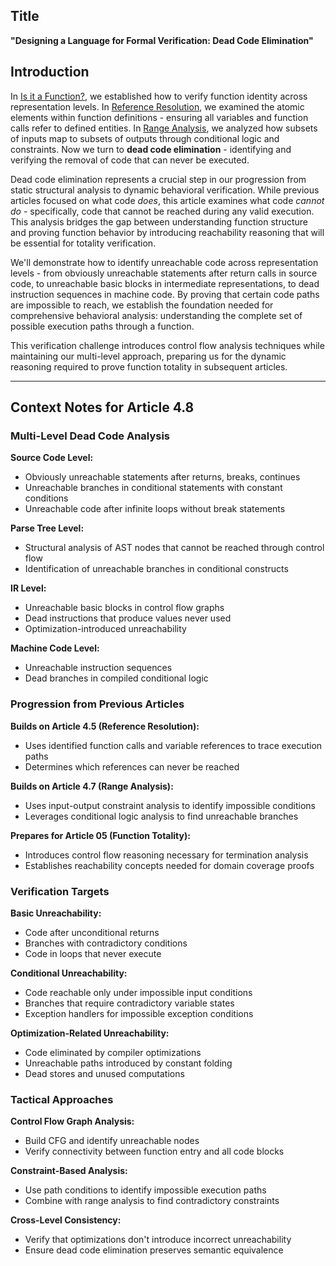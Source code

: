 ## Title
**"Designing a Language for Formal Verification: Dead Code Elimination"**

## Introduction

In [Is it a Function?](link-to-04), we established how to verify function identity across representation levels. In [Reference Resolution](link-to-4.5), we examined the atomic elements within function definitions - ensuring all variables and function calls refer to defined entities. In [Range Analysis](link-to-4.7), we analyzed how subsets of inputs map to subsets of outputs through conditional logic and constraints. Now we turn to **dead code elimination** - identifying and verifying the removal of code that can never be executed.

Dead code elimination represents a crucial step in our progression from static structural analysis to dynamic behavioral verification. While previous articles focused on what code *does*, this article examines what code *cannot do* - specifically, code that cannot be reached during any valid execution. This analysis bridges the gap between understanding function structure and proving function behavior by introducing reachability reasoning that will be essential for totality verification.

We'll demonstrate how to identify unreachable code across representation levels - from obviously unreachable statements after return calls in source code, to unreachable basic blocks in intermediate representations, to dead instruction sequences in machine code. By proving that certain code paths are impossible to reach, we establish the foundation needed for comprehensive behavioral analysis: understanding the complete set of possible execution paths through a function.

This verification challenge introduces control flow analysis techniques while maintaining our multi-level approach, preparing us for the dynamic reasoning required to prove function totality in subsequent articles.

---

## Context Notes for Article 4.8

### Multi-Level Dead Code Analysis

**Source Code Level:**
- Obviously unreachable statements after returns, breaks, continues
- Unreachable branches in conditional statements with constant conditions
- Unreachable code after infinite loops without break statements

**Parse Tree Level:**
- Structural analysis of AST nodes that cannot be reached through control flow
- Identification of unreachable branches in conditional constructs

**IR Level:**
- Unreachable basic blocks in control flow graphs
- Dead instructions that produce values never used
- Optimization-introduced unreachability

**Machine Code Level:**
- Unreachable instruction sequences
- Dead branches in compiled conditional logic

### Progression from Previous Articles

**Builds on Article 4.5 (Reference Resolution):**
- Uses identified function calls and variable references to trace execution paths
- Determines which references can never be reached

**Builds on Article 4.7 (Range Analysis):**
- Uses input-output constraint analysis to identify impossible conditions
- Leverages conditional logic analysis to find unreachable branches

**Prepares for Article 05 (Function Totality):**
- Introduces control flow reasoning necessary for termination analysis
- Establishes reachability concepts needed for domain coverage proofs

### Verification Targets

**Basic Unreachability:**
- Code after unconditional returns
- Branches with contradictory conditions
- Code in loops that never execute

**Conditional Unreachability:**
- Code reachable only under impossible input conditions
- Branches that require contradictory variable states
- Exception handlers for impossible exception conditions

**Optimization-Related Unreachability:**
- Code eliminated by compiler optimizations
- Unreachable paths introduced by constant folding
- Dead stores and unused computations

### Tactical Approaches

**Control Flow Graph Analysis:**
- Build CFG and identify unreachable nodes
- Verify connectivity between function entry and all code blocks

**Constraint-Based Analysis:**
- Use path conditions to identify impossible execution paths
- Combine with range analysis to find contradictory constraints

**Cross-Level Consistency:**
- Verify that optimizations don't introduce incorrect unreachability
- Ensure dead code elimination preserves semantic equivalence

